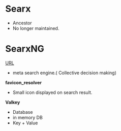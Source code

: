 # Searx
* Ancestor
* No longer maintained.

# SearxNG
[URL](https://docs.searxng.org/admin/installation-searxng.html)

* meta search engine.( Collective decision making)

**favicon_resolver**
* Small icon displayed on search result.

**Valkey**
* Database
* in memory DB
* Key + Value

